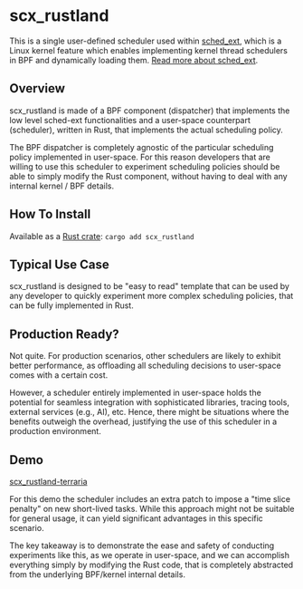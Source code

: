 # scx_rustland

This is a single user-defined scheduler used within [sched_ext](https://github.com/sched-ext/scx/tree/main), which is a Linux kernel feature which enables implementing kernel thread schedulers in BPF and dynamically loading them. [Read more about sched_ext](https://github.com/sched-ext/scx/tree/main).

## Overview

scx_rustland is made of a BPF component (dispatcher) that implements the low
level sched-ext functionalities and a user-space counterpart (scheduler),
written in Rust, that implements the actual scheduling policy.

The BPF dispatcher is completely agnostic of the particular scheduling policy
implemented in user-space. For this reason developers that are willing to use
this scheduler to experiment scheduling policies should be able to simply
modify the Rust component, without having to deal with any internal kernel /
BPF details.

## How To Install

Available as a [Rust crate](https://crates.io/crates/scx_rustland): `cargo add scx_rustland`

## Typical Use Case

scx_rustland is designed to be "easy to read" template that can be used by any
developer to quickly experiment more complex scheduling policies, that can be
fully implemented in Rust.

## Production Ready?

Not quite. For production scenarios, other schedulers are likely to exhibit
better performance, as offloading all scheduling decisions to user-space comes
with a certain cost.

However, a scheduler entirely implemented in user-space holds the potential for
seamless integration with sophisticated libraries, tracing tools, external
services (e.g., AI), etc. Hence, there might be situations where the benefits
outweigh the overhead, justifying the use of this scheduler in a production
environment.

## Demo

[scx_rustland-terraria](https://github.com/sched-ext/scx/assets/1051723/42ec3bf2-9f1f-4403-80ab-bf5d66b7c2d5)

For this demo the scheduler includes an extra patch to impose a "time slice
penalty" on new short-lived tasks. While this approach might not be suitable
for general usage, it can yield significant advantages in this specific
scenario.

The key takeaway is to demonstrate the ease and safety of conducting
experiments like this, as we operate in user-space, and we can accomplish
everything simply by modifying the Rust code, that is completely abstracted
from the underlying BPF/kernel internal details.
